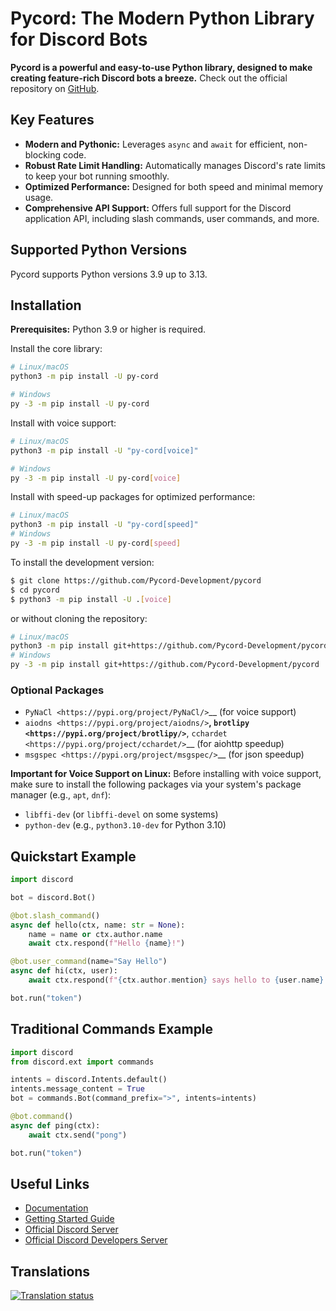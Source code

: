 # Pycord: The Modern Python Library for Discord Bots

**Pycord is a powerful and easy-to-use Python library, designed to make creating feature-rich Discord bots a breeze.**  Check out the official repository on [GitHub](https://github.com/Pycord-Development/pycord).

## Key Features

*   **Modern and Pythonic:** Leverages `async` and `await` for efficient, non-blocking code.
*   **Robust Rate Limit Handling:**  Automatically manages Discord's rate limits to keep your bot running smoothly.
*   **Optimized Performance:** Designed for both speed and minimal memory usage.
*   **Comprehensive API Support:**  Offers full support for the Discord application API, including slash commands, user commands, and more.

## Supported Python Versions

Pycord supports Python versions 3.9 up to 3.13.

## Installation

**Prerequisites:** Python 3.9 or higher is required.

Install the core library:

```bash
# Linux/macOS
python3 -m pip install -U py-cord

# Windows
py -3 -m pip install -U py-cord
```

Install with voice support:

```bash
# Linux/macOS
python3 -m pip install -U "py-cord[voice]"

# Windows
py -3 -m pip install -U py-cord[voice]
```

Install with speed-up packages for optimized performance:

```bash
# Linux/macOS
python3 -m pip install -U "py-cord[speed]"
# Windows
py -3 -m pip install -U py-cord[speed]
```

To install the development version:

```bash
$ git clone https://github.com/Pycord-Development/pycord
$ cd pycord
$ python3 -m pip install -U .[voice]
```

or without cloning the repository:

```bash
# Linux/macOS
python3 -m pip install git+https://github.com/Pycord-Development/pycord
# Windows
py -3 -m pip install git+https://github.com/Pycord-Development/pycord
```

### Optional Packages

*   `PyNaCl <https://pypi.org/project/PyNaCl/>`__ (for voice support)
*   `aiodns <https://pypi.org/project/aiodns/>`__, `brotlipy <https://pypi.org/project/brotlipy/>`__, `cchardet <https://pypi.org/project/cchardet/>`__ (for aiohttp speedup)
*   `msgspec <https://pypi.org/project/msgspec/>`__ (for json speedup)

**Important for Voice Support on Linux:** Before installing with voice support, make sure to install the following packages via your system's package manager (e.g., `apt`, `dnf`):

*   `libffi-dev` (or `libffi-devel` on some systems)
*   `python-dev` (e.g., `python3.10-dev` for Python 3.10)

## Quickstart Example

```python
import discord

bot = discord.Bot()

@bot.slash_command()
async def hello(ctx, name: str = None):
    name = name or ctx.author.name
    await ctx.respond(f"Hello {name}!")

@bot.user_command(name="Say Hello")
async def hi(ctx, user):
    await ctx.respond(f"{ctx.author.mention} says hello to {user.name}!")

bot.run("token")
```

## Traditional Commands Example

```python
import discord
from discord.ext import commands

intents = discord.Intents.default()
intents.message_content = True
bot = commands.Bot(command_prefix=">", intents=intents)

@bot.command()
async def ping(ctx):
    await ctx.send("pong")

bot.run("token")
```

## Useful Links

*   [Documentation](https://docs.pycord.dev/en/master/index.html)
*   [Getting Started Guide](https://guide.pycord.dev)
*   [Official Discord Server](https://pycord.dev/discord)
*   [Official Discord Developers Server](https://discord.gg/discord-developers)

## Translations

[![Translation status](https://badges.awesome-crowdin.com/translation-200034237-5.png)](https://translations.pycord.dev/documentation/?utm_source=badge&utm_medium=referral&utm_campaign=badge-add-on)